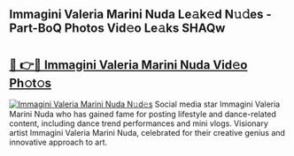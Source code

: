 ## Immagini Valeria Marini Nuda Le𝚊k𝚎d N𝚞𝚍es - Part-BoQ Photos Vid𝚎o Le𝚊ks SHAQw

# <h2><a href="http://fbg4q1.evod.top/?m=Immagini+Valeria+Marini+Nuda">🔗 👉🔴 Immagini Valeria Marini Nuda Vid𝚎o Ph𝚘t𝚘s</a></h2>

[![Immagini Valeria Marini Nuda N𝚞d𝚎s](https://i.imgur.com/8V9OHl7.gif)](http://fbg4q1.evod.top/?m=Immagini+Valeria+Marini+Nuda)
Social media star Immagini Valeria Marini Nuda who has gained fame for posting lifestyle and dance-related content, including dance trend performances and mini vlogs. Visionary artist Immagini Valeria Marini Nuda, celebrated for their creative genius and innovative approach to art. 
